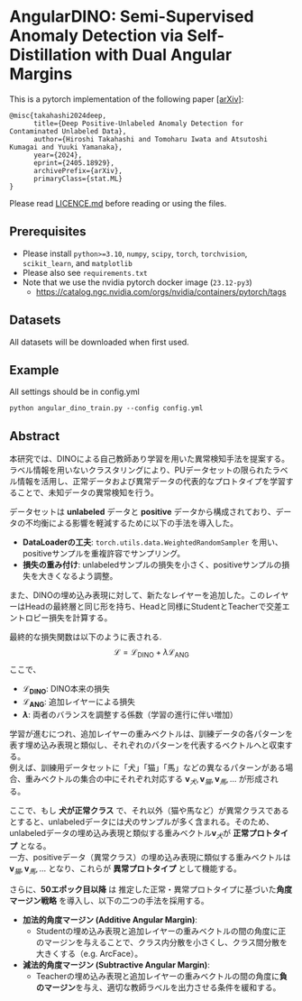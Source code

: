 # AngularDINO: Semi-Supervised Anomaly Detection via Self-Distillation with Dual Angular Margins
This is a pytorch implementation of the following paper [[arXiv]](https://arxiv.org/abs/2405.18929):
```
@misc{takahashi2024deep,
      title={Deep Positive-Unlabeled Anomaly Detection for Contaminated Unlabeled Data}, 
      author={Hiroshi Takahashi and Tomoharu Iwata and Atsutoshi Kumagai and Yuuki Yamanaka},
      year={2024},
      eprint={2405.18929},
      archivePrefix={arXiv},
      primaryClass={stat.ML}
}
```
Please read [LICENCE.md](LICENCE.md) before reading or using the files.

## Prerequisites
- Please install `python>=3.10`, `numpy`, `scipy`, `torch`, `torchvision`, `scikit_learn`, and `matplotlib`
- Please also see `requirements.txt`
- Note that we use the nvidia pytorch docker image (`23.12-py3`)
  -  https://catalog.ngc.nvidia.com/orgs/nvidia/containers/pytorch/tags


## Datasets
All datasets will be downloaded when first used.

## Example
All settings should be in config.yml
```
python angular_dino_train.py --config config.yml
```

## Abstract

本研究では、DINOによる自己教師あり学習を用いた異常検知手法を提案する。ラベル情報を用いないクラスタリングにより、PUデータセットの限られたラベル情報を活用し、正常データおよび異常データの代表的なプロトタイプを学習することで、未知データの異常検知を行う。  

データセットは **unlabeled** データと **positive** データから構成されており、データの不均衡による影響を軽減するために以下の手法を導入した。  
- **DataLoaderの工夫**: `torch.utils.data.WeightedRandomSampler` を用い、positiveサンプルを重複許容でサンプリング。  
- **損失の重み付け**: unlabeledサンプルの損失を小さく、positiveサンプルの損失を大きくなるよう調整。  

また、DINOの埋め込み表現に対して、新たなレイヤーを追加した。このレイヤーはHeadの最終層と同じ形を持ち、Headと同様にStudentとTeacherで交差エントロピー損失を計算する。  

最終的な損失関数は以下のように表される.
$$\mathcal{L} = \mathcal{L}_{\text{DINO}} + \lambda \mathcal{L}_{\text{ANG}}$$
ここで、  
- **$\mathcal{L}_{\text{DINO}}$**: DINO本来の損失  
- **$\mathcal{L}_{\text{ANG}}$**: 追加レイヤーによる損失  
- **$\lambda$**: 両者のバランスを調整する係数（学習の進行に伴い増加）  

学習が進むにつれ、追加レイヤーの重みベクトルは、訓練データの各パターンを表す埋め込み表現と類似し、それぞれのパターンを代表するベクトルへと収束する。  
例えば、訓練用データセットに「犬」「猫」「馬」などの異なるパターンがある場合、重みベクトルの集合の中にそれぞれ対応する $\bm{v}_{犬}, \bm{v}_{猫}, \bm{v}_{馬}, \dots$ が形成される。  

ここで、もし **犬が正常クラス** で、それ以外（猫や馬など）が異常クラスであるとすると、unlabeledデータには犬のサンプルが多く含まれる。そのため、unlabeledデータの埋め込み表現と類似する重みベクトル$\bm{v}_{犬}$が **正常プロトタイプ** となる。  
一方、positiveデータ（異常クラス）の埋め込み表現に類似する重みベクトルは$\bm{v}_{猫}, \bm{v}_{馬}, \dots$ となり、これらが **異常プロトタイプ** として機能する。  


さらに、**50エポック目以降** は 推定した正常・異常プロトタイプに基づいた**角度マージン戦略** を導入し、以下の二つの手法を採用する。  
- **加法的角度マージン (Additive Angular Margin)**:  
  - Studentの埋め込み表現と追加レイヤーの重みベクトルの間の角度に正のマージンを与えることで、クラス内分散を小さくし、クラス間分散を大きくする（e.g. ArcFace）。  
- **減法的角度マージン (Subtractive Angular Margin)**:  
  - Teacherの埋め込み表現と追加レイヤーの重みベクトルの間の角度に**負のマージン**を与え、適切な教師ラベルを出力させる条件を緩和する。  
